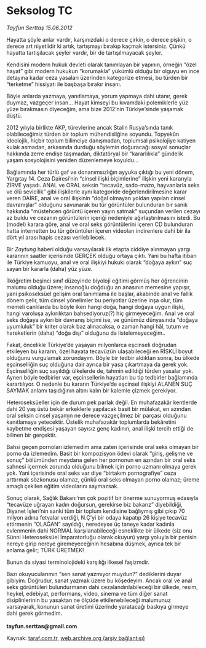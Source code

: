 # Seksolog TC

*Tayfun Serttaş 15.06.2012*

<div class="yazi"><p>Hayatta şöyle anlar vardır, karşınızdaki o derece çirkin, o derece pişkin, o derece art niyetlidir ki artık, tartışmayı bırakıp kaçmak istersiniz. Çünkü hayatta tartışılacak şeyler vardır, bir de tartışılmayacak şeyler. </p>
<p>Kendisini modern hukuk devleti olarak tanımlayan bir yapının, örneğin “özel hayat” gibi modern hukukun “korumakla” yükümlü olduğu bir olguyu en ince detayına kadar ceza yasaları üzerinden kategorize etmesi, bu türden bir “terketme” hissiyatı ile başbaşa bırakır insanı. </p>
<p>Böyle anlarda yazmaya, yanıtlamaya, yorum yapmaya dahi utanır, gerek duymaz, vazgeçer insan... Hayat kimseyi bu kıvamdaki polemiklerle yüz yüze bırakmasın diyeceğim, ama bize 2012’nin Türkiye’sinde yaşamak düştü. </p>
<p>2012 yılıyla birlikte AKP, türevlerine ancak Stalin Rusya’sında tanık olabileceğimiz türden bir toplum mühendisliğine soyundu. Topyekûn ideolojik, hiçbir toplum bilimciye danışmadan, toplumsal psikolojiye katiyen kulak asmadan, arkasında durduğu söylemin doğuracağı sosyal sonuçlar hakkında zerre endişe taşımadan, diktatöryal bir “kararlılıkla” gündelik yaşam sosyolojisini yeniden düzenlemeye koyuldu... </p>
<p>Bağlamında her türlü gaf ve donanımsızlığın ayyuka çıktığı bu yeni dönem, Yargıtay 14. Ceza Dairesi’nin “cinsel ilişki biçimlerine” ilişkin yeni kararıyla ZİRVE yaşadı. ANAL ve ORAL seksin “tecavüz, sado-mazo, hayvanlarla seks ve ölü sevicilik” gibi ilişkilerle aynı kategoride değerlendirilmesine karar veren DAİRE, anal ve oral ilişkinin “doğal olmayan yoldan yapılan cinsel davranışlar” olduğunu savunarak bu tür görüntüler bulunduran bir sanık hakkında “müstehcen görüntü içeren yayın satmak” suçundan verilen cezayı az buldu ve cezanın görüntülerin içeriği nedeniyle ağırlaştırılmasını istedi. Bu (model) karara göre, anal ve oral seks görüntülerini içeren CD bulunduran hatta internetten bu tür görüntüleri içeren videoları indirenlere dahi bir ila dört yıl arası hapis cezası verilebilecek.</p>
<p>Bir <i>Zaytung</i> haberi olduğu varsayılarak ilk etapta ciddiye alınmayan yargı kararının saatler içerisinde GERÇEK olduğu ortaya çıktı. Yani bu hafta itibarı ile Türkiye kamuoyu, anal ve oral ilişkiyi hukuki olarak “doğaya aykırı” suç sayan bir kararla (daha) yüz yüze. </p>
<p>İlköğretim beşinci sınıf düzeyinde biyoloji eğitimi görmüş her öğrencinin malumu olduğu üzere; insanoğlu doğduğu an anasının memesine yapışır, yani psikoseksüel gelişim oral tanımlama ile başlar, akabinde anal ve fallik dönem gelir, tüm cinsel yönelimler bu periyotlar üzerine inşa olur, tüm memeli canlılarda bu böyle iken hangi doğa, hangi doğaya uygun ilişki, hangi varoluşa aykırılıktan bahsediyoruz(?) hiç girmeyeceğim. Anal ve oral seks doğaya aykırı bir davranış biçimi ise, ve günümüz dünyasında “doğaya uyumluluk” bir kriter olarak baz alınacaksa, o zaman hangi hâl, tutum ve hareketlerin (daha) “doğa dışı” olduğunu da listelemeyeceğim..</p>
<p>Fakat, öncelikle Türkiye’de yaşayan milyonlarca eşcinseli doğrudan etkileyen bu kararın, özel hayata tecavüzün ulaşabileceği en RİSKLİ boyut olduğunu vurgulamak zorundayım. Böyle bir tedbir aldıktan sonra, bu ülkede eşcinselliğin suç olduğuna dair ayrıca bir yasa çıkartmaya da gerek yok. Eşcinselliğin suç sayıldığı ülkelerde de, tahmin edildiği türden yasalar yok. Aynen böyle tedbirler var, eşcinsellerin hayatları bu tip tedbirler bağlamında karartılıyor. O nedenle bu kararın Türkiye’de eşcinsel ilişkiyi ALANEN SUÇ SAYMAK anlamı taşıdığının altını kalın bir kalemle çizmek gerekiyor. </p>
<p>Heteroseksüeller için de durum pek parlak değil. En muhafazakâr kentlerde dahi 20 yaş üstü bekâr erkeklerle yapılacak basit bir mülakat, en azından oral seksin cinsel yaşamın ne derece vazgeçilmez bir parçası olduğunu kanıtlamaya yetecektir. Üstelik muhafazakâr toplumlarda bekâretini kaybetme endişesi yaşayan sayısız genç kadının, anal ilişki tercih ettiği de bilinen bir gerçektir.</p>
<p>Bahsi geçen pornoları izlemedim ama zaten içerisinde oral seks olmayan bir porno da izlemedim. Basit bir kompozisyon ödevi olarak “giriş, gelişme ve sonuç” bölümünden meydana gelen her pornonun en azından bir oral seks sahnesi içermek zorunda olduğunu bilmek için porno uzmanı olmaya gerek yok. Yani içerisinde oral seks var diye “birtakım pornografiye” ceza arttırmak sözkonusu olamaz, çünkü oral seks olmayan porno olamaz; üreme amaçlı çekilen eğitim videolarını saymazsak. </p>
<p>Sonuç olarak, Sağlık Bakanı’nın çok pozitif bir önerme sunuyormuş edasıyla “tecavüze uğrayan kadın doğursun, gerekirse biz bakarız” diyebildiği, Diyanet İşleri’nin sanki tüm bir toplum kendisine bağlıymış gibi çıkıp 70 milyon adına fetvalar verdiği, N.Ç’yi bir odaya kapatıp 26 kişiye tecavüz ettirmenin “OLAĞAN” sayıldığı, neredeyse üç taneye kadar kadınla evlenmenin dahi NORMAL karşılanabileceği esneklikte bir ülkede (siz onu Sünni Heteroseksüel İmparatorluğu olarak okuyun) yargı yoluyla bir penisin nereye girip nereye giremeyeceğinin hesabına düşmek, ayrıca tek bir anlama gelir; TÜRK ÜRETMEK! </p>
<p>Bunun da siyasi terminolojideki karşılığı ilkesel faşizmdir. </p>
<p>Bazı okuyucularımın “sen sanat yazmıyor muydun?” dediklerini duyar gibiyim. Doğrudur, sanat yazmak üzere bu köşedeyim. Ancak oral ve anal seks görüntüleri bulundurmanın dahi cezalandırılabileceği bir ülkede, resim, heykel, edebiyat, performans, video, sinema ve tüm diğer sanat disiplinlerinin bu yasaktan ne ölçüde etkilenebileceği malumunuz varsayarak, konunun sanat üretimi üzerinde yaratacağı baskıya girmeye dahi gerek görmedim.<br/><br/><b>tayfun.serttas@gmail.com</b></p>
</div>

Kaynak: [taraf.com.tr](http://www.taraf.com.tr/tayfun-serttas/makale-seksolog-tc.htm), [web.archive.org (arşiv bağlantısı)](http://web.archive.org/web/20131107154207/http://www.taraf.com.tr/tayfun-serttas/makale-seksolog-tc.htm)
